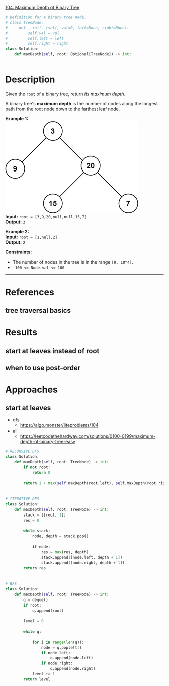[104. Maximum Depth of Binary Tree](https://leetcode.com/problems/maximum-depth-of-binary-tree/)

```python
# Definition for a binary tree node.
# class TreeNode:
#     def __init__(self, val=0, left=None, right=None):
#         self.val = val
#         self.left = left
#         self.right = right
class Solution:
    def maxDepth(self, root: Optional[TreeNode]) -> int:
        
```

# Description
Given the `root` of a binary tree, return _its maximum depth_.

A binary tree's **maximum depth** is the number of nodes along the longest path from the root node down to the farthest leaf node.

**Example 1:**  
![](!assets/attachments/Pasted%20image%2020240227111540.png)  
**Input:** `root = [3,9,20,null,null,15,7]`  
**Output:** `3`  

**Example 2:**  
**Input:** `root = [1,null,2]`  
**Output:** `2`  

**Constraints:**
- The number of nodes in the tree is in the range `[0, 10^4]`.
- `-100 <= Node.val <= 100`

---


# References
## tree traversal basics


# Results



## start at leaves instead of root



## when to use post-order







# Approaches


## start at leaves

- dfs
	- https://algo.monster/liteproblems/104
- all
	- https://leetcodethehardway.com/solutions/0100-0199/maximum-depth-of-binary-tree-easy



```python
# RECURSIVE DFS
class Solution:
    def maxDepth(self, root: TreeNode) -> int:
        if not root:
            return 0

        return 1 + max(self.maxDepth(root.left), self.maxDepth(root.right))


# ITERATIVE DFS
class Solution:
    def maxDepth(self, root: TreeNode) -> int:
        stack = [[root, 1]]
        res = 0

        while stack:
            node, depth = stack.pop()

            if node:
                res = max(res, depth)
                stack.append([node.left, depth + 1])
                stack.append([node.right, depth + 1])
        return res


# BFS
class Solution:
    def maxDepth(self, root: TreeNode) -> int:
        q = deque()
        if root:
            q.append(root)

        level = 0

        while q:

            for i in range(len(q)):
                node = q.popleft()
                if node.left:
                    q.append(node.left)
                if node.right:
                    q.append(node.right)
            level += 1
        return level

```